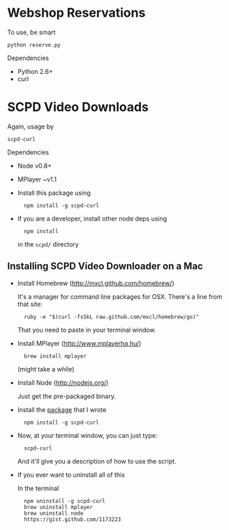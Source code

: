 
Webshop Reservations
======

To use, be smart

    python reserve.py

Dependencies

- Python 2.6+
- curl

SCPD Video Downloads
========

Again, usage by

    scpd-curl

Dependencies

- Node v0.8+
- MPlayer ~v1.1
- Install this package using

        npm install -g scpd-curl

- If you are a developer, install other node deps using

        npm install

  in the `scpd/` directory

Installing SCPD Video Downloader on a Mac
------

- Install Homebrew (http://mxcl.github.com/homebrew/)

    It's a manager for command line packages for OSX.
    There's a line from that site:

	    ruby -e "$(curl -fsSkL raw.github.com/mxcl/homebrew/go)"

    That you need to paste in your terminal window.

- Install MPlayer (http://www.mplayerhq.hu/)

	    brew install mplayer

    (might take a while)

- Install Node (http://nodejs.org/)

    Just get the pre-packaged binary.


- Install the [package](https://github.com/zahanm/stanford-hacks/tree/master/scpd) that I wrote

	    npm install -g scpd-curl

- Now, at your terminal window, you can just type:

	    scpd-curl

    And it'll give you a description of how to use the script.

- If you ever want to uninstall all of this

    In the terminal

        npm uninstall -g scpd-curl
        brew uninstall mplayer
        brew uninstall node
        https://gist.github.com/1173223

